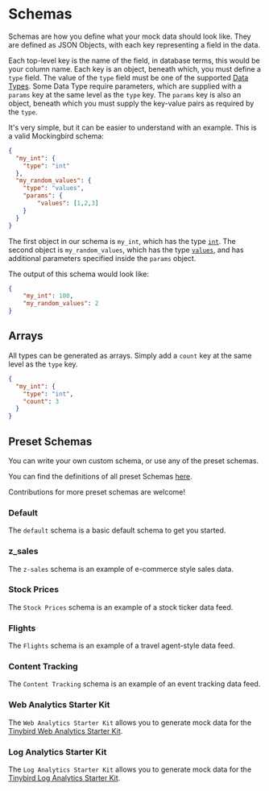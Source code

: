 # Schemas

Schemas are how you define what your mock data should look like. They are defined as JSON Objects, with each key representing a field in the data.

Each top-level key is the name of the field, in database terms, this would be your column name. Each key is an object, beneath which, you must define a `type` field. The value of the `type` field must be one of the supported [Data Types](./data_types.md). Some Data Type require parameters, which are supplied with a `params` key at the same level as the `type` key. The `params` key is also an object, beneath which you must supply the key-value pairs as required by the `type`.

It's very simple, but it can be easier to understand with an example. This is a valid Mockingbird schema:

```json
{
  "my_int": {
    "type": "int"
  },
  "my_random_values": {
    "type": "values",
    "params": {
        "values": [1,2,3]
    }
  }
}
```

The first object in our schema is `my_int`, which has the type [`int`](./data_types.md#int). The second object is `my_random_values`, which has the type [`values`](./data_types.md#values), and has additional parameters specified inside the `params` object.

The output of this schema would look like:

```json
{
    "my_int": 100,
    "my_random_values": 2
}
```

## Arrays

All types can be generated as arrays. Simply add a `count` key at the same level as the `type` key.

```json
{
  "my_int": {
    "type": "int",
    "count": 3
  }
}
```

## Preset Schemas

You can write your own custom schema, or use any of the preset schemas. 

You can find the definitions of all preset Schemas [here](https://github.com/tinybirdco/mockingbird/blob/main/packages/tinybird-generator/src/presetSchemas.ts). 

Contributions for more preset schemas are welcome!

### Default

The `default` schema is a basic default schema to get you started.

### z_sales

The `z-sales` schema is an example of e-commerce style sales data.

### Stock Prices

The `Stock Prices` schema is an example of a stock ticker data feed.

### Flights

The `Flights` schema is an example of a travel agent-style data feed.

### Content Tracking

The `Content Tracking` schema is an example of an event tracking data feed.

### Web Analytics Starter Kit

The `Web Analytics Starter Kit` allows you to generate mock data for the [Tinybird Web Analytics Starter Kit](https://github.com/tinybirdco/web-analytics-starter-kit).

### Log Analytics Starter Kit

The `Log Analytics Starter Kit` allows you to generate mock data for the [Tinybird Log Analytics Starter Kit](https://github.com/tinybirdco/log-analytics-starter-kit).
